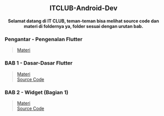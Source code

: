 <h2 align="center">
  ITCLUB-Android-Dev
</h2>

<h4 align="center">
Selamat datang di IT CLUB, teman-teman bisa melihat source code dan materi di foldernya ya, folder sesuai dengan urutan bab.  
<h4>

### Pengantar - Pengenalan Flutter
> [Materi](https://raw.githubusercontent.com/alfikiafan/ITCLUB-Android-Dev/c765e0ee7ef1dc2770c56d7ae665237058b23829/0%20-%20Pengenalan%20Flutter/0%20-%20Pengenalan%20Flutter.pdf)

### BAB 1 - Dasar-Dasar Flutter 
> [Materi](https://raw.githubusercontent.com/alfikiafan/ITCLUB-Android-Dev/2a8f20a3de0a43e2de7a012870f750c3f4c407df/1%20-%20Dasar-Dasar%20Flutter/1%20-%20Dasar-Dasar%20Flutter.pdf)  
> [Source Code](https://github.com/alfikiafan/ITCLUB-Android-Dev/tree/main/1%20-%20Dasar-Dasar%20Flutter/src)

### BAB 2 - Widget (Bagian 1)
> [Materi](https://github.com/alfikiafan/ITCLUB-Android-Dev/tree/main/2%20-%20Widget%20(Bagian%201))  
> [Source Code](https://github.com/alfikiafan/ITCLUB-Android-Dev/tree/main/2%20-%20Widget%20(Bagian%201)/src)  
